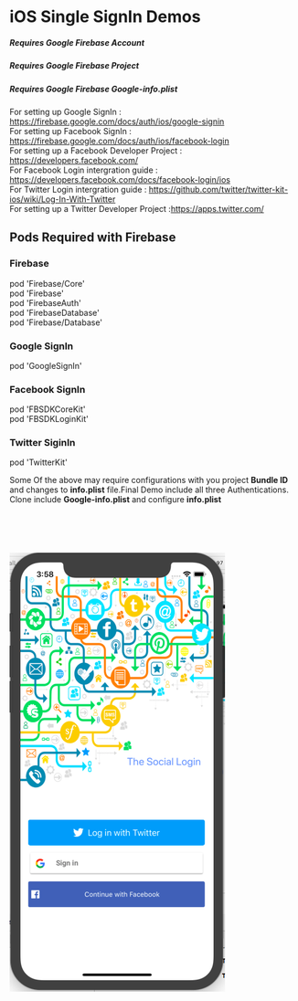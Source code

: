 # iOS Single SignIn Demos 

##### Requires Google Firebase Account
##### Requires Google Firebase Project
##### Requires Google Firebase Google-info.plist

For setting up Google SignIn : https://firebase.google.com/docs/auth/ios/google-signin <br />
For setting up Facebook SignIn : https://firebase.google.com/docs/auth/ios/facebook-login <br />
For setting up a Facebook Developer Project : https://developers.facebook.com/ <br />
For Facebook Login intergration guide : https://developers.facebook.com/docs/facebook-login/ios <br />
For Twitter Login intergration guide : https://github.com/twitter/twitter-kit-ios/wiki/Log-In-With-Twitter  <br />
For setting up a Twitter Developer Project :https://apps.twitter.com/  <br />

## Pods Required with Firebase 

### Firebase

  pod 'Firebase/Core' <br />
  pod 'Firebase' <br />
  pod 'FirebaseAuth' <br />
  pod 'FirebaseDatabase' <br />
  pod 'Firebase/Database' <br />
  
### Google SignIn 

  pod 'GoogleSignIn' <br />

### Facebook SignIn

  pod 'FBSDKCoreKit'  <br />
  pod 'FBSDKLoginKit' <br />
  
### Twitter SiginIn

  pod 'TwitterKit' <br />
  
Some Of the above may require configurations with you project **Bundle ID** and changes to **info.plist** file.Final Demo include all three Authentications. Clone include **Google-info.plist** and configure **info.plist** <br />
<br />
<br />
<br />
<br />
<br />
![alternativetext](https://github.com/bpdesilva/iOS-Single-SignIn/blob/master/Final.png)
